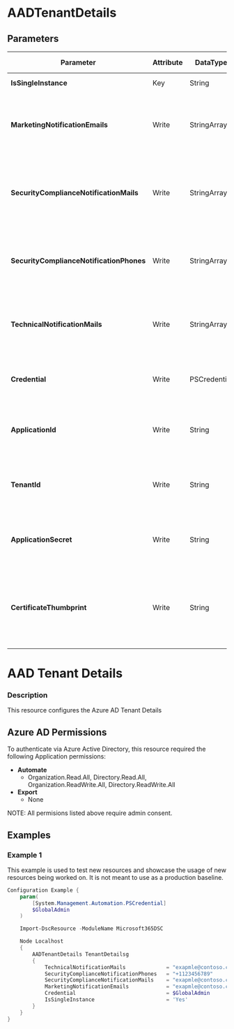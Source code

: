 ﻿# AADTenantDetails

## Parameters

| Parameter | Attribute | DataType | Description | Allowed Values |
| --- | --- | --- | --- | --- |
| **IsSingleInstance** | Key | String | Only valid value is 'Yes'. |Yes|
| **MarketingNotificationEmails** | Write | StringArray[] | Email-addresses from the people who should receive Marketing Notifications ||
| **SecurityComplianceNotificationMails** | Write | StringArray[] | Email-addresses from the people who should receive Security Compliance Notifications ||
| **SecurityComplianceNotificationPhones** | Write | StringArray[] | Phone Numbers from the people who should receive Security Notifications ||
| **TechnicalNotificationMails** | Write | StringArray[] | Email-addresses from the people who should receive Technical Notifications ||
| **Credential** | Write | PSCredential | Credentials of the Azure Active Directory Admin ||
| **ApplicationId** | Write | String | Id of the Azure Active Directory application to authenticate with. ||
| **TenantId** | Write | String | Id of the Azure Active Directory tenant used for authentication. ||
| **ApplicationSecret** | Write | String | Secret of the Azure Active Directory application to authenticate with. ||
| **CertificateThumbprint** | Write | String | Thumbprint of the Azure Active Directory application's authentication certificate to use for authentication. ||

# AAD Tenant Details

### Description

This resource configures the Azure AD Tenant Details

## Azure AD Permissions

To authenticate via Azure Active Directory, this resource required the following Application permissions:

* **Automate**
  * Organization.Read.All, Directory.Read.All, Organization.ReadWrite.All, Directory.ReadWrite.All
* **Export**
  * None

NOTE: All permisions listed above require admin consent.

## Examples

### Example 1

This example is used to test new resources and showcase the usage of new resources being worked on.
It is not meant to use as a production baseline.

```powershell
Configuration Example {
    param(
        [System.Management.Automation.PSCredential]
        $GlobalAdmin
    )

    Import-DscResource -ModuleName Microsoft365DSC

    Node Localhost
    {
        AADTenantDetails TenantDetailsg
        {
            TechnicalNotificationMails             = "exapmle@contoso.com"
            SecurityComplianceNotificationPhones   = "+1123456789"
            SecurityComplianceNotificationMails    = "exapmle@contoso.com"
            MarketingNotificationEmails            = "exapmle@contoso.com"
            Credential                             = $GlobalAdmin
            IsSingleInstance                       = 'Yes'
        }
    }
}
```

